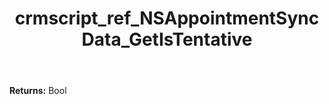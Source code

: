 ﻿---
title: crmscript_ref_NSAppointmentSyncData_GetIsTentative
description: Bool NSAppointmentSyncData.GetIsTentative()
intellisense: NSAppointmentSyncData.GetIsTentative
keywords: NSAppointmentSyncData, GetIsTentative
so.topic: reference
---



**Returns:** Bool


